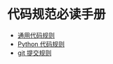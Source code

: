 
# 代码规范必读手册

* [通用代码规则](general_rules.md) 
* [Python 代码规则](coding_rules_py.md)
* [git 提交规则](git_branching_guide.md)